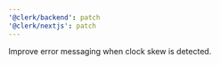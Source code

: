 ```yaml
---
'@clerk/backend': patch
'@clerk/nextjs': patch
---
```


Improve error messaging when clock skew is detected.
